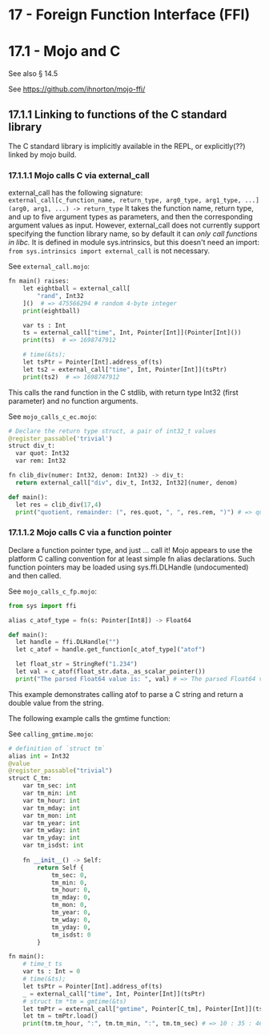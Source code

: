 # 17 - Foreign Function Interface (FFI)

# 17.1 - Mojo and C 
See also §  14.5

See https://github.com/ihnorton/mojo-ffi/

## 17.1.1 Linking to functions of the C standard library
The C standard library is implicitly available in the REPL, or explicitly(??) linked by mojo build.

### 17.1.1.1 Mojo calls C via external_call
external_call has the following signature:  
`external_call[c_function_name, return_type, arg0_type, arg1_type, ...](arg0, arg1, ...) -> return_type`
It takes the function name, return type, and up to five argument types as parameters, and then the corresponding argument values as input. However, external_call does not currently support specifying the function library name, so by default it can *only call functions in libc.*
It is defined in module sys.intrinsics, but this doesn't need an import: `from sys.intrinsics import external_call` is not necessary.

See `external_call.mojo`:
```py
fn main() raises:
    let eightball = external_call[
        "rand", Int32
    ]()  # => 475566294 # random 4-byte integer
    print(eightball)

    var ts : Int
    ts = external_call["time", Int, Pointer[Int]](Pointer[Int]())
    print(ts)  # => 1698747912

    # time(&ts);
    let tsPtr = Pointer[Int].address_of(ts)
    let ts2 = external_call["time", Int, Pointer[Int]](tsPtr)
    print(ts2)  # => 1698747912
```

This calls the rand function in the C stdlib, with return type Int32 (first parameter) and no function arguments.

See `mojo_calls_c_ec.mojo`:
```py
# Declare the return type struct, a pair of int32_t values
@register_passable('trivial')
struct div_t:
  var quot: Int32
  var rem: Int32

fn clib_div(numer: Int32, denom: Int32) -> div_t:
  return external_call["div", div_t, Int32, Int32](numer, denom)

def main():
  let res = clib_div(17,4)
  print("quotient, remainder: (", res.quot, ", ", res.rem, ")") # => quotient, remainder: ( 4 ,  1 )
```

### 17.1.1.2 Mojo calls C via a function pointer
Declare a function pointer type, and just ... call it! Mojo appears to use the platform C calling convention for at least simple fn alias declarations. Such function pointers may be loaded using sys.ffi.DLHandle (undocumented) and then called.

See `mojo_calls_c_fp.mojo`:
```py
from sys import ffi

alias c_atof_type = fn(s: Pointer[Int8]) -> Float64

def main():
  let handle = ffi.DLHandle("")
  let c_atof = handle.get_function[c_atof_type]("atof")

  let float_str = StringRef("1.234")
  let val = c_atof(float_str.data._as_scalar_pointer())
  print("The parsed Float64 value is: ", val) # => The parsed Float64 value is:  1.234
```

This example demonstrates calling atof to parse a C string and return a double value from the string.

The following example calls the gmtime function:

See `calling_gmtime.mojo`:
```py
# definition of `struct tm`
alias int = Int32
@value
@register_passable("trivial")
struct C_tm:
    var tm_sec: int
    var tm_min: int
    var tm_hour: int
    var tm_mday: int
    var tm_mon: int
    var tm_year: int
    var tm_wday: int
    var tm_yday: int
    var tm_isdst: int
    
    fn __init__() -> Self:
        return Self {
            tm_sec: 0,
            tm_min: 0,
            tm_hour: 0,
            tm_mday: 0,
            tm_mon: 0,
            tm_year: 0,
            tm_wday: 0,
            tm_yday: 0,
            tm_isdst: 0
        }

fn main():
    # time_t ts
    var ts : Int = 0
    # time(&ts);
    let tsPtr = Pointer[Int].address_of(ts)
    _ = external_call["time", Int, Pointer[Int]](tsPtr)
    # struct tm *tm = gmtime(&ts)
    let tmPtr = external_call["gmtime", Pointer[C_tm], Pointer[Int]](tsPtr)
    let tm = tmPtr.load()
    print(tm.tm_hour, ":", tm.tm_min, ":", tm.tm_sec) # => 10 : 35 : 46
```